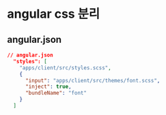 # angular css 분리

## angular.json

```json
// angular.json
  "styles": [
    "apps/client/src/styles.scss",
    {
      "input": "apps/client/src/themes/font.scss",
      "inject": true,
      "bundleName": "font"
    }
  ]
```
